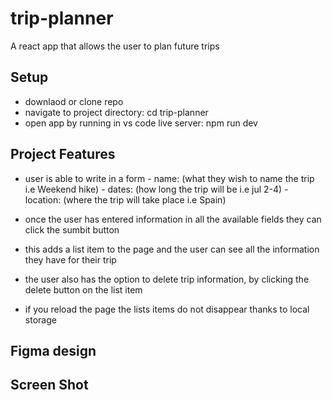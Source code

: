 # trip-planner
 A react app that allows the user to plan future trips

 ## Setup
 - downlaod or clone repo
 - navigate to project directory: cd trip-planner
 - open app by running in vs code live server: npm run dev

 ## Project Features 
 - user is able to write in a form 
        - name: (what they wish to name the trip i.e Weekend hike)
        - dates: (how long the trip will be i.e jul 2-4)
        - location: (where the trip will take place i.e Spain)

- once the user has entered information in all the available fields they can click the sumbit button

- this adds a list item to the page and the user can see all the information they have for their trip

- the user also has the option to delete trip information, by clicking the delete button on the list item

- if you reload the page the lists items do not disappear thanks to local storage

 ## Figma design

 ## Screen Shot
